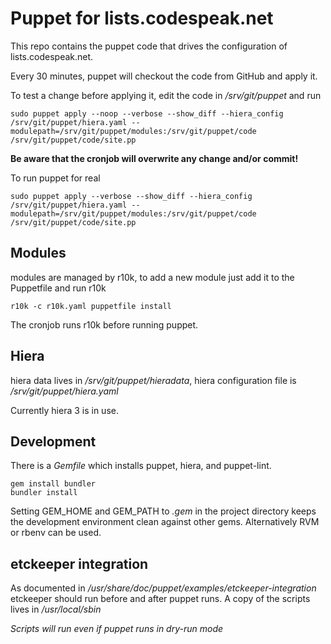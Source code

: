 Puppet for lists.codespeak.net
==============================

This repo contains the puppet code that drives the configuration
of lists.codespeak.net.

Every 30 minutes, puppet will checkout the code from GitHub and apply it.

To test a change before applying it, edit the code in */srv/git/puppet* and run


```shell
sudo puppet apply --noop --verbose --show_diff --hiera_config /srv/git/puppet/hiera.yaml --modulepath=/srv/git/puppet/modules:/srv/git/puppet/code /srv/git/puppet/code/site.pp
```


**Be aware that the cronjob will overwrite any change and/or commit!**

To run puppet for real

```shell
sudo puppet apply --verbose --show_diff --hiera_config /srv/git/puppet/hiera.yaml --modulepath=/srv/git/puppet/modules:/srv/git/puppet/code /srv/git/puppet/code/site.pp
```


Modules
-------

modules are managed by r10k, to add a new module just add it to the Puppetfile and run r10k


```shell
r10k -c r10k.yaml puppetfile install
```

The cronjob runs r10k before running puppet.

Hiera
-----

hiera data lives in */srv/git/puppet/hieradata*, hiera configuration file is
*/srv/git/puppet/hiera.yaml*

Currently hiera 3 is in use.

Development
-----------

There is a *Gemfile* which installs puppet, hiera, and puppet-lint.


```
gem install bundler
bundler install
```

Setting GEM_HOME and GEM_PATH to *.gem* in the project directory keeps the development environment
clean against other gems.
Alternatively RVM or rbenv can be used.

etckeeper integration
---------------------

As documented in */usr/share/doc/puppet/examples/etckeeper-integration* etckeeper should run
before and after puppet runs.
A copy of the scripts lives in */usr/local/sbin*

*Scripts will run even if puppet runs in dry-run mode*
